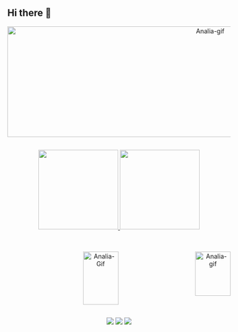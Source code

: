 ## Hi there 👋

<!--
**AnaliaAlves/AnaliaAlves** is a ✨ _special_ ✨ repository because its `README.md` (this file) appears on your GitHub profile.

Here are some ideas to get you started:

- 🔭 I’m currently working on ...
- 🌱 I’m currently learning ...
- 👯 I’m looking to collaborate on ...
- 🤔 I’m looking for help with ...
- 💬 Ask me about ...
- 📫 How to reach me: ...
- 😄 Pronouns: ...
- ⚡ Fun fact: ...
-->
<div align="center">
<img align="center" height="250" Width="900" alt="Analia-gif" src="https://cdn.discordapp.com/attachments/866708698520354816/1250019646799876126/Design_sem_nome_1.gif?ex=66696b04&is=66681984&hm=e802c0565b172bfa410d8c2df6379428472ad936d1f935f4b099eda3585100c4&">
</div>

##

<div  align="center">
	<a href="https://beacons.ai/AnaliaAlves" align="center">
	<img height="180em" src="http://github-readme-stats.vercel.app/api?username=AnaliaAlves&show_icons=true&theme=cobalt&include_commits=true&count_private=true"/_>
	<img height="180em" src="http://github-readme-stats.vercel.app/api/top-langs/?username=AnaliaAlves&layout=compact&langs_count=16&theme=cobalt"/_>
</div>

##

<div style="display: inline_block" align="center"><br>
	  <img align="center" alt="Analia-Gif" height="120" Width="80" src="https://cdn.jsdelivr.net/gh/devicons/devicon@latest/icons/python/python-original-wordmark.svg">
  <img align="right" alt="Analia-gif" src="https://cdn.discordapp.com/attachments/866708698520354816/1250002596966436895/ezgif-1-1b1a1e99df.gif?ex=66695b23&is=666809a3&hm=6592cbaf4b10eacd37ba4324cc75202097e70272fd9e08382de7b1290483cf6f&" height="100" Width="80">
</div>

##

<div align="center">
  <a href="mailto:celynadev@gmail.com"><img src="https://img.shields.io/badge/Gmail-D14836?style=for-the-badge&logo=gmail&logoColor=white" target="_blank"></a>
  <a href="https://discord.com/channels/@me" target="_blank"><img src= "https://img.shields.io/badge/Discord-7289DA?style=for-the-badge&logo=discord&logoColor=white" target="_blank"></a>
  <a href="https://www.linkedin.com/in/an%C3%A1lia-alves-2b4971252/" target="_blank"><img src="https://img.shields.io/badge/LinkedIn-0077B5?style=for-the-badge&logo=linkedin&logoColor=white" target="_blank"></a>
</a>
